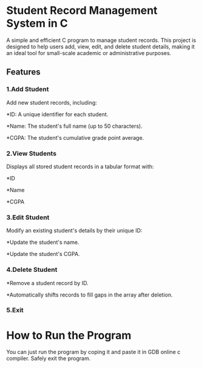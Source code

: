 # Student Record Management System in C
A simple and efficient C program to manage student records. This project is designed to help users add, view, edit, and delete student details, making it an ideal tool for small-scale academic or administrative purposes.

<h2>Features</h2>
<h3>1.Add Student</h3>

Add new student records, including:

   *ID: A unique identifier for each student.

   *Name: The student's full name (up to 50 characters).
 
   *CGPA: The student's cumulative grade point average.

<h3>2.View Students</h3>

Displays all stored student records in a tabular format with:

   *ID

   *Name

   *CGPA

<h3>3.Edit Student</h3>

Modify an existing student's details by their unique ID:

   *Update the student's name.

   *Update the student's CGPA.

<h3>4.Delete Student</h3>

   *Remove a student record by ID.

   *Automatically shifts records to fill gaps in the array after deletion.

<h3>5.Exit</h3>

# How to Run the Program
You  can just run the program by coping it and paste it in GDB online c compiler.
Safely exit the program.
